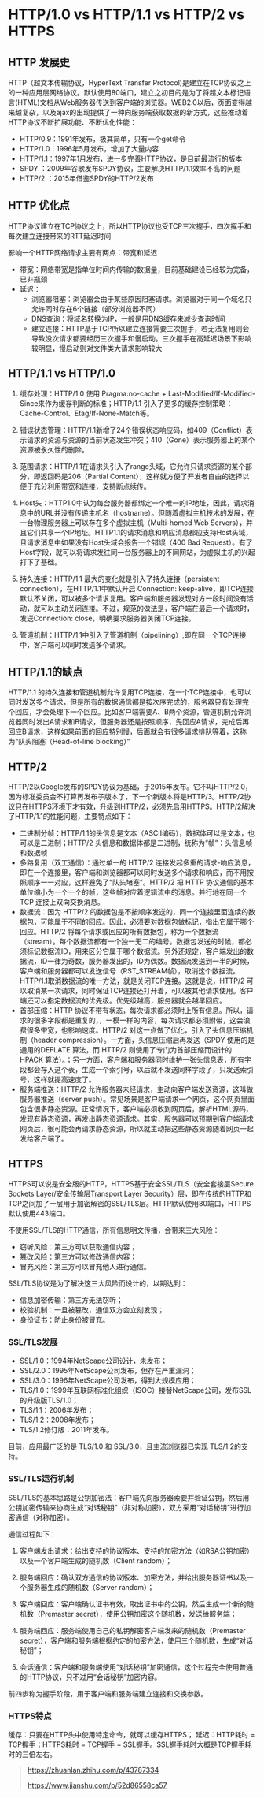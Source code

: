 # HTTP/1.0 vs HTTP/1.1 vs HTTP/2 vs HTTPS

## HTTP 发展史

HTTP（超文本传输协议，HyperText Transfer Protocol)是建立在TCP协议之上的一种应用层网络协议。默认使用80端口，建立之初目的是为了将超文本标记语言(HTML)文档从Web服务器传送到客户端的浏览器。WEB2.0以后，页面变得越来越复杂，以及ajax的出现提供了一种向服务端获取数据的新方式，这些推动着HTTP协议不断扩展功能、不断优化性能：

- HTTP/0.9：1991年发布，极其简单，只有一个get命令
- HTTP/1.0：1996年5月发布，增加了大量内容
- HTTP/1.1：1997年1月发布，进一步完善HTTP协议，是目前最流行的版本
- SPDY ：2009年谷歌发布SPDY协议，主要解决HTTP/1.1效率不高的问题
- HTTP/2 ：2015年借鉴SPDY的HTTP/2发布

## HTTP 优化点

HTTP协议建立在TCP协议之上，所以HTTP协议也受TCP三次握手，四次挥手和每次建立连接带来的RTT延迟时间

影响一个HTTP网络请求主要有两点：带宽和延迟

- 带宽：网络带宽是指单位时间内传输的数据量，目前基础建设已经较为完备，已非瓶颈
- 延迟：
  - 浏览器阻塞：浏览器会由于某些原因阻塞请求。浏览器对于同一个域名只允许同时存在6个链接（部分浏览器不同）
  - DNS查询：将域名转换为IP，一般是用DNS缓存来减少查询时间
  - 建立连接：HTTP基于TCP所以建立连接需要三次握手，若无法复用则会导致没次请求都要经历三次握手和慢启动。三次握手在高延迟场景下影响较明显，慢启动则对文件类大请求影响较大

## HTTP/1.1 vs HTTP/1.0

1. 缓存处理：HTTP/1.0 使用 Pragma:no-cache + Last-Modified/If-Modified-Since来作为缓存判断的标准；HTTP/1.1 引入了更多的缓存控制策略：Cache-Control、Etag/If-None-Match等。

2. 错误状态管理：HTTP/1.1新增了24个错误状态响应码，如409（Conflict）表示请求的资源与资源的当前状态发生冲突；410（Gone）表示服务器上的某个资源被永久性的删除。

3. 范围请求：HTTP/1.1在请求头引入了range头域，它允许只请求资源的某个部分，即返回码是206（Partial Content），这样就方便了开发者自由的选择以便于充分利用带宽和连接，支持断点续传。

4. Host头：HTTP1.0中认为每台服务器都绑定一个唯一的IP地址，因此，请求消息中的URL并没有传递主机名（hostname）。但随着虚拟主机技术的发展，在一台物理服务器上可以存在多个虚拟主机（Multi-homed Web Servers），并且它们共享一个IP地址。HTTP1.1的请求消息和响应消息都应支持Host头域，且请求消息中如果没有Host头域会报告一个错误（400 Bad Request）。有了Host字段，就可以将请求发往同一台服务器上的不同网站，为虚拟主机的兴起打下了基础。

5. 持久连接：HTTP/1.1 最大的变化就是引入了持久连接（persistent connection），在HTTP/1.1中默认开启 Connection: keep-alive，即TCP连接默认不关闭，可以被多个请求复用。客户端和服务器发现对方一段时间没有活动，就可以主动关闭连接。不过，规范的做法是，客户端在最后一个请求时，发送Connection: close，明确要求服务器关闭TCP连接。

6. 管道机制：HTTP/1.1中引入了管道机制（pipelining）,即在同一个TCP连接中，客户端可以同时发送多个请求。

## HTTP/1.1的缺点
HTTP/1.1 的持久连接和管道机制允许复用TCP连接，在一个TCP连接中，也可以同时发送多个请求，但是所有的数据通信都是按次序完成的，服务器只有处理完一个回应，才会处理下一个回应。比如客户端需要A、B两个资源，管道机制允许浏览器同时发出A请求和B请求，但服务器还是按照顺序，先回应A请求，完成后再回应B请求，这样如果前面的回应特别慢，后面就会有很多请求排队等着，这称为“队头阻塞（Head-of-line blocking）”

## HTTP/2

HTTP/2以Google发布的SPDY协议为基础，于2015年发布。它不叫HTTP/2.0，因为标准委员会不打算再发布子版本了，下一个新版本将是HTTP/3。HTTP/2协议只在HTTPS环境下才有效，升级到HTTP/2，必须先启用HTTPS。HTTP/2解决了HTTP/1.1的性能问题，主要特点如下：

- 二进制分帧：HTTP/1.1的头信息是文本（ASCII编码），数据体可以是文本，也可以是二进制；HTTP/2 头信息和数据体都是二进制，统称为“帧”：头信息帧和数据帧
- 多路复用（双工通信）：通过单一的 HTTP/2 连接发起多重的请求-响应消息，即在一个连接里，客户端和浏览器都可以同时发送多个请求和响应，而不用按照顺序一一对应，这样避免了“队头堵塞”。HTTP/2 把 HTTP 协议通信的基本单位缩小为一个一个的帧，这些帧对应着逻辑流中的消息。并行地在同一个 TCP 连接上双向交换消息。
- 数据流：因为 HTTP/2 的数据包是不按顺序发送的，同一个连接里面连续的数据包，可能属于不同的回应。因此，必须要对数据包做标记，指出它属于哪个回应。HTTP/2 将每个请求或回应的所有数据包，称为一个数据流（stream）。每个数据流都有一个独一无二的编号。数据包发送的时候，都必须标记数据流ID，用来区分它属于哪个数据流。另外还规定，客户端发出的数据流，ID一律为奇数，服务器发出的，ID为偶数。数据流发送到一半的时候，客户端和服务器都可以发送信号（RST_STREAM帧），取消这个数据流。HTTP/1.1取消数据流的唯一方法，就是关闭TCP连接。这就是说，HTTP/2 可以取消某一次请求，同时保证TCP连接还打开着，可以被其他请求使用。客户端还可以指定数据流的优先级。优先级越高，服务器就会越早回应。
- 首部压缩：HTTP 协议不带有状态，每次请求都必须附上所有信息。所以，请求的很多字段都是重复的，，一模一样的内容，每次请求都必须附带，这会浪费很多带宽，也影响速度。HTTP/2 对这一点做了优化，引入了头信息压缩机制（header compression）。一方面，头信息压缩后再发送（SPDY 使用的是通用的DEFLATE 算法，而 HTTP/2 则使用了专门为首部压缩而设计的 HPACK 算法）。；另一方面，客户端和服务器同时维护一张头信息表，所有字段都会存入这个表，生成一个索引号，以后就不发送同样字段了，只发送索引号，这样就提高速度了。
- 服务端推送：HTTP/2 允许服务器未经请求，主动向客户端发送资源，这叫做服务器推送（server push）。常见场景是客户端请求一个网页，这个网页里面包含很多静态资源。正常情况下，客户端必须收到网页后，解析HTML源码，发现有静态资源，再发出静态资源请求。其实，服务器可以预期到客户端请求网页后，很可能会再请求静态资源，所以就主动把这些静态资源随着网页一起发给客户端了。

## HTTPS

HTTPS可以说是安全版的HTTP，HTTPS基于安全SSL/TLS（安全套接层Secure Sockets Layer/安全传输层Transport Layer Security）层，即在传统的HTTP和TCP之间加了一层用于加密解密的SSL/TLS层。HTTP默认使用80端口，HTTPS默认使用443端口。

不使用SSL/TLS的HTTP通信，所有信息明文传播，会带来三大风险：

- 窃听风险：第三方可以获取通信内容；
- 篡改风险：第三方可以修改通信内容；
- 冒充风险：第三方可以冒充他人进行通信。

SSL/TLS协议是为了解决这三大风险而设计的，以期达到：

- 信息加密传输：第三方无法窃听；
- 校验机制：一旦被篡改，通信双方会立刻发现；
- 身份证书：防止身份被冒充。

### SSL/TLS发展

- SSL/1.0：1994年NetScape公司设计，未发布；
- SSL/2.0：1995年NetScape公司发布，但存在严重漏洞；
- SSL/3.0：1996年NetScape公司发布，得到大规模应用；
- TLS/1.0：1999年互联网标准化组织（ISOC）接替NetScape公司，发布SSL的升级版TLS/1.0；
- TLS/1.1：2006年发布；
- TLS/1.2：2008年发布；
- TLS/1.2修订版：2011年发布。

目前，应用最广泛的是 TLS/1.0 和 SSL/3.0，且主流浏览器已实现 TLS/1.2的支持。

### SSL/TLS运行机制

SSL/TLS的基本思路是公钥加密法：客户端先向服务器索要并验证公钥，然后用公钥加密传输来协商生成“对话秘钥”（非对称加密），双方采用“对话秘钥”进行加密通信（对称加密）。

通信过程如下：

1. 客户端发出请求：给出支持的协议版本、支持的加密方法（如RSA公钥加密）以及一个客户端生成的随机数（Client random）；

2. 服务端回应：确认双方通信的协议版本、加密方法，并给出服务器证书以及一个服务器生成的随机数（Server random）；

3. 客户端回应：客户端确认证书有效，取出证书中的公钥，然后生成一个新的随机数（Premaster secret），使用公钥加密这个随机数，发送给服务端；

4. 服务端回应：服务端使用自己的私钥解密客户端发来的随机数（Premaster secret），客户端和服务端根据约定的加密方法，使用三个随机数，生成“对话秘钥”；

5. 会话通信：客户端和服务端使用“对话秘钥”加密通信，这个过程完全使用普通的HTTP协议，只不过用“会话秘钥”加密内容。

前四步称为握手阶段，用于客户端和服务端建立连接和交换参数。

### HTTPS特点

缓存：只要在HTTP头中使用特定命令，就可以缓存HTTPS；
延迟：HTTP耗时 = TCP握手；HTTPS耗时 = TCP握手 + SSL握手。SSL握手耗时大概是TCP握手耗时的三倍左右。

> https://zhuanlan.zhihu.com/p/43787334 
>
>  https://www.jianshu.com/p/52d86558ca57 